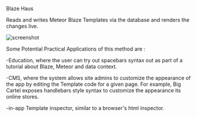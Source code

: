 Blaze Haus

Reads and writes Meteor Blaze Templates via the database and renders the changes live.

![screenshot](https://cloud.githubusercontent.com/assets/1656829/6763679/f3f6fd68-cf44-11e4-83f8-7a24a968ab98.png)



Some Potential Practical Applications of this method are :

-Education, where the user can try out spacebars syntax out as part of a tutorial about Blaze, Meteor and data context. 

-CMS, where the system allows site admins to customize the appearance of the app by editing the Template code for a given page.  For example, Big Cartel exposes handlebars style syntax to customize the appearance its online stores.

-in-app Template inspector, similar to a browser's html inspector.



